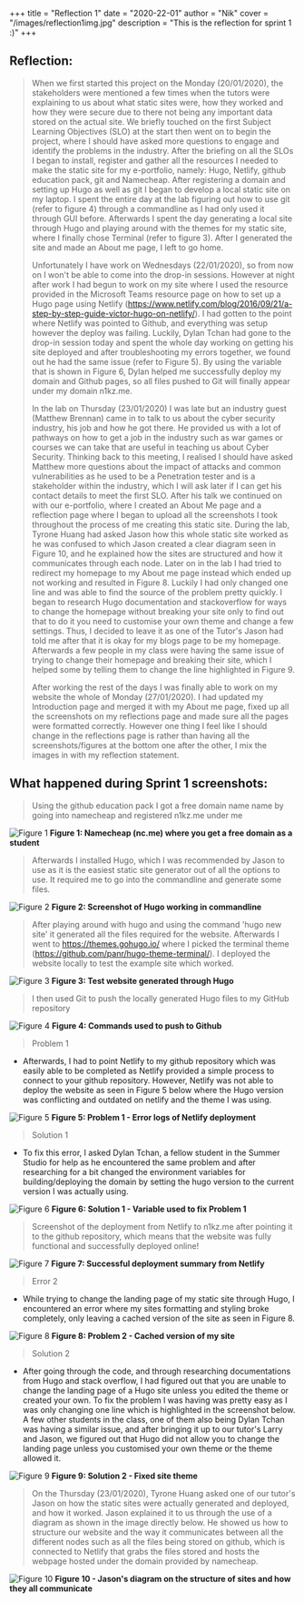 +++
title = "Reflection 1"
date = "2020-22-01"
author = "Nik"
cover = "/images/reflection1img.jpg"
description = "This is the reflection for sprint 1 :)"
+++

## Reflection:

>  When we first started this project on the Monday (20/01/2020), the stakeholders were mentioned a few times when the tutors were explaining to us about what static sites were, how they worked and how they were secure due
to there not being any important data stored on the actual site. We briefly touched on the first Subject Learning Objectives (SLO) at the start then went on to begin the project, where I should have asked more questions to engage and
identify the problems in the industry. After the briefing on all the SLOs I began to install, register and gather all the resources I needed to make the static site for my e-portfolio, namely: Hugo, Netlify, github education pack, git
and Namecheap. After registering a domain and setting up Hugo as well as git I began to develop a local static site on my laptop. I spent the entire day at the lab figuring out how to use git (refer to figure 4) through a commandline as I had only used it
through GUI before. Afterwards I spent the day generating a local site through Hugo and playing around with the themes for my static site, where I finally chose Terminal (refer to figure 3). After I generated the site and made an About me
page, I left to go home.    
>
>Unfortunately I have work on Wednesdays (22/01/2020), so from now on I won't be able to come into the drop-in sessions. However at night after work I had begun to work on my site where I used the resource provided in the Microsoft Teams
resource page on how to set up a Hugo page using Netlify (https://www.netlify.com/blog/2016/09/21/a-step-by-step-guide-victor-hugo-on-netlify/). I had gotten to the point where Netlify was pointed to Github, and everything was setup 
however the deploy was failing. Luckily, Dylan Tchan had gone to the drop-in session today and spent the whole day working on getting his site deployed and after troubleshooting my errors together, we found out he had the same issue 
(refer to Figure 5). By using the variable that is shown in Figure 6, Dylan helped me successfully deploy my domain and Github pages, so all files pushed to Git will finally appear under my domain n1kz.me. 
>
>In the lab on Thursday (23/01/2020) I was late but an industry guest (Matthew Brennan) came in to talk to us about the cyber security industry, his job and how he got there. He provided us with a lot of pathways on how to get a job in
the industry such as war games or courses we can take that are useful in teaching us about Cyber Security. Thinking back to this meeting, I realised I should have asked Matthew more questions about the impact of attacks and common
vulnerabilities as he used to be a Penetration tester and is a stakeholder within the industry, which I will ask later if I can get his contact details to meet the first SLO. After his talk we continued on with our e-portfolio, where I
created an About Me page and a reflection page where I began to upload all the screenshots I took throughout the process of me creating this static site. During the lab, Tyrone Huang had asked Jason how this whole static site worked as
he was confused to which Jason created a clear diagram seen in Figure 10, and he explained how the sites are structured and how it communicates through each node. Later on in the lab I had tried to redirect my homepage to my About me 
page instead which ended up not working and resulted in Figure 8. Luckily I had only changed one line and was able to find the source of the problem pretty quickly. I began to research Hugo documentation and stackoverflow for ways to
change the homepage without breaking your site only to find out that to do it you need to customise your own theme and change a few settings. Thus, I decided to leave it as one of the Tutor's Jason had told me after that it is okay for
my blogs page to be my homepage. Afterwards a few people in my class were having the same issue of trying to change their homepage and breaking their site, which I helped some by telling them to change the line highlighted in Figure 9. 
>
>After working the rest of the days I was finally able to work on my website the whole of Monday (27/01/2020). I had updated my Introduction page and merged it with my About me page, fixed up all the screenshots on my reflections page
and made sure all the pages were formatted correctly. However one thing I feel like I should change in the reflections page is rather than having all the screenshots/figures at the bottom one after the other, I mix the images in with my
reflection statement. 

## What happened during Sprint 1 screenshots: 

> Using the github education pack I got a free domain name name by going into namecheap and registered n1kz.me under me

![Figure 1](/images/ScreenshotNC.png) **Figure 1: Namecheap (nc.me) where you get a free domain as a student** 

> Afterwards I installed Hugo, which I was recommended by Jason to use as it is the easiest static site generator out of all the options to use. It required me to go into the commandline and generate some files.

![Figure 2](/images/Screenshot1.png) **Figure 2: Screenshot of Hugo working in commandline**

> After playing around with hugo and using the command 'hugo new site' it generated all the files required for the website. Afterwards I went to https://themes.gohugo.io/ where I picked the terminal theme
 (https://github.com/panr/hugo-theme-terminal/). I deployed the website locally to test the example site which worked.

![Figure 3](/images/Screenshot2.png) **Figure 3: Test website generated through Hugo**

> I then used Git to push the locally generated Hugo files to my GitHub repository

![Figure 4](/images/ScreenshotGit.png) **Figure 4: Commands used to push to Github**


> Problem 1

+ Afterwards, I had to point Netlify to my github repository which was easily able to be completed as Netlify provided a simple process to connect to your github repository.
 However, Netlify was not able to deploy the website as seen in Figure 5 below where the Hugo version was conflicting and outdated on netlify and the theme I was using.

![Figure 5](/images/Screenshot3.png) **Figure 5: Problem 1 - Error logs of Netlify deployment**

> Solution 1

+ To fix this error, I asked Dylan Tchan, a fellow student in the Summer Studio for help as he encountered the same problem and after researching for a bit changed the environment variables for 
building/deploying the domain by setting the hugo version to the current version I was actually using.

![Figure 6](/images/Screenshot4.png) **Figure 6: Solution 1 - Variable used to fix Problem 1**

> Screenshot of the deployment from Netlify to n1kz.me after pointing it to the github repository, which means that the website was fully functional and successfully deployed online!

![Figure 7](/images/Screenshot5.png) **Figure 7: Successful deployment summary from Netlify**

> Error 2

+ While trying to change the landing page of my static site through Hugo, I encountered an error where my sites formatting and styling broke completely, only leaving a cached version of the site as seen in Figure 8.

![Figure 8](/images/error2.png) **Figure 8: Problem 2 - Cached version of my site**

> Solution 2

+ After going through the code, and through researching documentations from Hugo and stack overflow, I had figured out that you are unable to change the landing page of a Hugo site unless you edited the theme or created your own.
 To fix the problem I was having was pretty easy as I was only changing one line which is highlighted in the screenshot below. A few other students in the class, one of them also being Dylan Tchan was having a similar issue, 
and after bringing it up to our tutor's Larry and Jason, we figured out that Hugo did not allow you to change the landing page unless you customised your own theme or the theme allowed it.

![Figure 9](/images/solution2.png)  **Figure 9: Solution 2 - Fixed site theme** 
>On the Thursday (23/01/2020), Tyrone Huang asked one of our tutor's Jason on how the static sites were actually generated and deployed, and how it worked. Jason explained it to us through
the use of a diagram as shown in the image directly below. He showed us how to structure our website and the way it communicates between all the different nodes such as all the files being stored
on github, which is connected to Netlify that grabs the files stored and hosts the webpage hosted under the domain provided by namecheap.  

![Figure 10](/images/sitestructure.jpg) **Figure 10 - Jason's diagram on the structure of sites and how they all communicate** 
